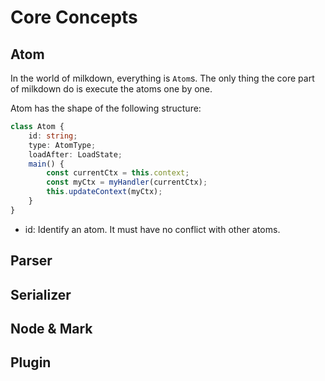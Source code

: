 # Core Concepts

## Atom

In the world of milkdown, everything is `Atom`s.
The only thing the core part of milkdown do is execute the atoms one by one.

Atom has the shape of the following structure:

```typescript
class Atom {
    id: string;
    type: AtomType;
    loadAfter: LoadState;
    main() {
        const currentCtx = this.context;
        const myCtx = myHandler(currentCtx);
        this.updateContext(myCtx);
    }
}
```

-   id: Identify an atom. It must have no conflict with other atoms.

## Parser

## Serializer

## Node & Mark

## Plugin
